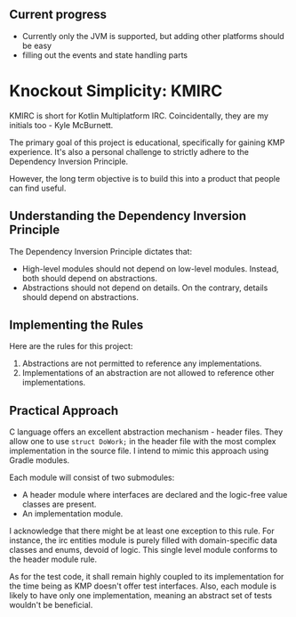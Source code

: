 ## Current progress

* Currently only the JVM is supported, but adding other platforms should be easy
* filling out the events and state handling parts

# Knockout Simplicity: KMIRC

KMIRC is short for Kotlin Multiplatform IRC. Coincidentally, they are my initials too - Kyle McBurnett.

The primary goal of this project is educational, specifically for gaining KMP experience. It's also a personal challenge
to strictly adhere to the Dependency Inversion Principle.

However, the long term objective is to build this into a product that people can find useful.

## Understanding the Dependency Inversion Principle

The Dependency Inversion Principle dictates that:

- High-level modules should not depend on low-level modules. Instead, both should depend on abstractions.
- Abstractions should not depend on details. On the contrary, details should depend on abstractions.

## Implementing the Rules

Here are the rules for this project:

1. Abstractions are not permitted to reference any implementations.
2. Implementations of an abstraction are not allowed to reference other implementations.

## Practical Approach

C language offers an excellent abstraction mechanism - header files. They allow one to use `struct DoWork;` in the
header file with the most complex implementation in the source file. I intend to mimic this approach using Gradle
modules.

Each module will consist of two submodules:

- A header module where interfaces are declared and the logic-free value classes are present.
- An implementation module.

I acknowledge that there might be at least one exception to this rule. For instance, the irc entities module is purely
filled with domain-specific data classes and enums, devoid of logic. This single level module conforms to the header
module rule.

As for the test code, it shall remain highly coupled to its implementation for the time being as KMP doesn't offer test
interfaces. Also, each module is likely to have only one implementation, meaning an abstract set of tests wouldn't be
beneficial.